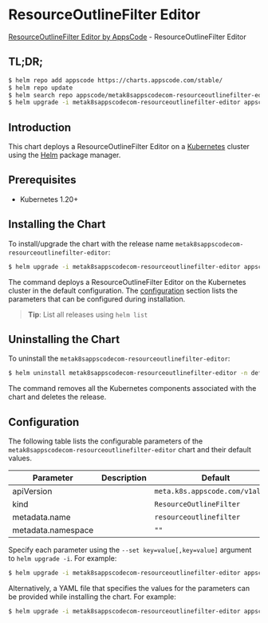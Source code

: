 # ResourceOutlineFilter Editor

[ResourceOutlineFilter Editor by AppsCode](https://appscode.com) - ResourceOutlineFilter Editor

## TL;DR;

```bash
$ helm repo add appscode https://charts.appscode.com/stable/
$ helm repo update
$ helm search repo appscode/metak8sappscodecom-resourceoutlinefilter-editor --version=v0.14.0
$ helm upgrade -i metak8sappscodecom-resourceoutlinefilter-editor appscode/metak8sappscodecom-resourceoutlinefilter-editor -n default --create-namespace --version=v0.14.0
```

## Introduction

This chart deploys a ResourceOutlineFilter Editor on a [Kubernetes](http://kubernetes.io) cluster using the [Helm](https://helm.sh) package manager.

## Prerequisites

- Kubernetes 1.20+

## Installing the Chart

To install/upgrade the chart with the release name `metak8sappscodecom-resourceoutlinefilter-editor`:

```bash
$ helm upgrade -i metak8sappscodecom-resourceoutlinefilter-editor appscode/metak8sappscodecom-resourceoutlinefilter-editor -n default --create-namespace --version=v0.14.0
```

The command deploys a ResourceOutlineFilter Editor on the Kubernetes cluster in the default configuration. The [configuration](#configuration) section lists the parameters that can be configured during installation.

> **Tip**: List all releases using `helm list`

## Uninstalling the Chart

To uninstall the `metak8sappscodecom-resourceoutlinefilter-editor`:

```bash
$ helm uninstall metak8sappscodecom-resourceoutlinefilter-editor -n default
```

The command removes all the Kubernetes components associated with the chart and deletes the release.

## Configuration

The following table lists the configurable parameters of the `metak8sappscodecom-resourceoutlinefilter-editor` chart and their default values.

|     Parameter      | Description |                   Default                   |
|--------------------|-------------|---------------------------------------------|
| apiVersion         |             | <code>meta.k8s.appscode.com/v1alpha1</code> |
| kind               |             | <code>ResourceOutlineFilter</code>          |
| metadata.name      |             | <code>resourceoutlinefilter</code>          |
| metadata.namespace |             | <code>""</code>                             |


Specify each parameter using the `--set key=value[,key=value]` argument to `helm upgrade -i`. For example:

```bash
$ helm upgrade -i metak8sappscodecom-resourceoutlinefilter-editor appscode/metak8sappscodecom-resourceoutlinefilter-editor -n default --create-namespace --version=v0.14.0 --set apiVersion=meta.k8s.appscode.com/v1alpha1
```

Alternatively, a YAML file that specifies the values for the parameters can be provided while
installing the chart. For example:

```bash
$ helm upgrade -i metak8sappscodecom-resourceoutlinefilter-editor appscode/metak8sappscodecom-resourceoutlinefilter-editor -n default --create-namespace --version=v0.14.0 --values values.yaml
```
